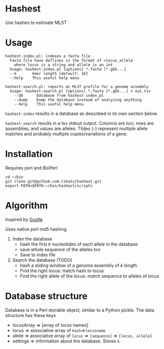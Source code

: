 # Hashest

Use hashes to estimate MLST

# Usage

```
hashest-index.pl: indexes a fasta file
  Fasta file have deflines in the format of >locus_allele
    where locus is a string and allele is an int
  Usage: hashest-index.pl [options] *.fasta [*.gbk...]
  --k       kmer length [default: 16]
  --help    This useful help menu

hashest-search.pl: reports an MLST profile for a genome assembly
  Usage: hashest-search.pl [options] *.fasta [*.gbk...] > out.tsv
    --db      Database from hashest-index.pl
    --dump    Dump the database instead of analyzing anything 
    --help    This useful help menu

```

`hashest-index` results in a database as described in its own section below.

`hashest-search` results in a tsv stdout output.
Columns are loci, rows are assemblies, and values are alleles.
Tildes (`~`) represent multiple allele matches and probably multiple copies/variations of a gene.

# Installation

Requires perl and BioPerl

```
cd ~/bin
git clone git@github.com:lskatz/hashest.git
export PATH=$PATH:~/bin/hashest/scripts
```

# Algorithm

Inspired by [Gustle](https://github.com/supernifty/gustle)

Uses native perl md5 hashing.

1. Index the database
   * hash the first _k_ nucleotides of each allele in the database 
   * save whole sequence of the alleles too
   * Save to index file
2. Search the database (TODO)
   * hash a sliding window of a genome assembly of _k_ length
   * Find the right locus: match hash to locus
   * Find the right allele of the locus: match sequence to alleles of locus

# Database structure

Database is in a Perl storable object, similar to a Python pickle.
The data structure has these keys

* locusArray => [array of locus names]
* locus => associative array of `hash`=>`locusname`
* allele => associative array of `locus` => `[sequence]` => `[locus, allele]`
* settings => information about the database.  Stores `k`.
